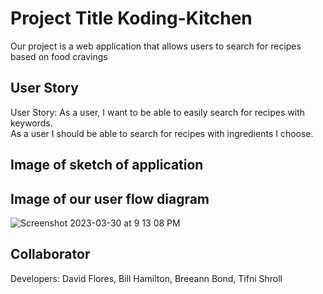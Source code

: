 # Project Title Koding-Kitchen
Our project is a web application that allows users to search for 
recipes based on food cravings
## User Story
User Story: As a user, I want to be able to easily search for recipes with keywords.   
            As a user I should be able to search for recipes with ingredients I choose.
## Image of sketch of application

## Image of our user flow diagram
![Screenshot 2023-03-30 at 9 13 08 PM](https://user-images.githubusercontent.com/120619974/229021611-53f34825-5d15-4cf1-9ef4-dfdfd12cd5ff.png)


## Collaborator
Developers: David Flores, Bill Hamilton, Breeann Bond, Tifni Shroll


